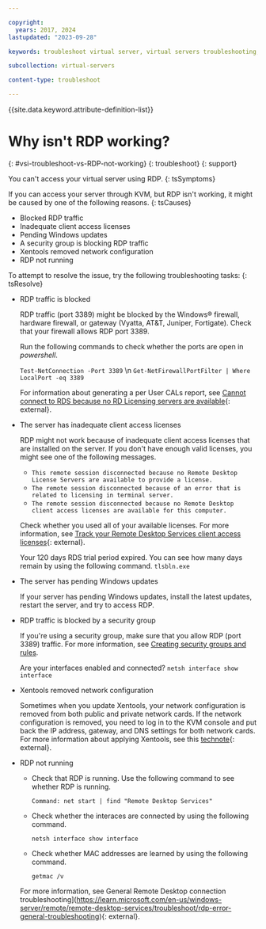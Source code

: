 ```yaml
---

copyright:
  years: 2017, 2024
lastupdated: "2023-09-28"

keywords: troubleshoot virtual server, virtual servers troubleshooting, tips, error, problem, insufficient capacity

subcollection: virtual-servers

content-type: troubleshoot

---
```


{{site.data.keyword.attribute-definition-list}}

# Why isn't RDP working?
{: #vsi-troubleshoot-vs-RDP-not-working}
{: troubleshoot}
{: support}

You can't access your virtual server using RDP.
{: tsSymptoms}

If you can access your server through KVM, but RDP isn't working, it might be caused by one of the following reasons.
{: tsCauses}

- Blocked RDP traffic
- Inadequate client access licenses
- Pending Windows updates
- A security group is blocking RDP traffic
- Xentools removed network configuration
- RDP not running

To attempt to resolve the issue, try the following troubleshooting tasks:
{: tsResolve}

- RDP traffic is blocked

   RDP traffic (port 3389) might be blocked by the Windows&reg; firewall, hardware firewall, or gateway (Vyatta, AT&T, Juniper, Fortigate). Check that your firewall allows RDP port 3389.

   Run the following commands to check whether the ports are open in _powershell_.

   `Test-NetConnection -Port 3389`  \n
   `Get-NetFirewallPortFilter | Where LocalPort -eq 3389`

   For information about generating a per User CALs report, see [Cannot connect to RDS because no RD Licensing servers are available](https://learn.microsoft.com/en-us/troubleshoot/windows-server/remote/cannot-connect-rds-no-license-server){: external}.

- The server has inadequate client access licenses

   RDP might not work because of inadequate client access licenses that are installed on the server. If you don't have enough valid licenses, you might see one of the following messages.
   
   - `This remote session disconnected because no Remote Desktop License Servers are available to provide a license.`
   - `The remote session disconnected because of an error that is related to licensing in terminal server.`
   - `The remote session disconnected because no Remote Desktop client access licenses are available for this computer.`

   Check whether you used all of your available licenses. For more information, see [Track your Remote Desktop Services client access licenses](https://learn.microsoft.com/en-us/windows-server/remote/remote-desktop-services/rds-track-cals){: external}.

   Your 120 days RDS trial period expired. You can see how many days remain by using the following command.
      `tlsbln.exe`

- The server has pending Windows updates

   If your server has pending Windows updates, install the latest updates, restart the server, and try to access RDP.

- RDP traffic is blocked by a security group

   If you're using a security group, make sure that you allow RDP (port 3389) traffic. For more information, see [Creating security groups and rules](/docs/security-groups?topic=security-groups-creating-security-groups).

   Are your interfaces enabled and connected?
      `netsh interface show interface`

- Xentools removed network configuration

   Sometimes when you update Xentools, your network configuration is removed from both public and private network cards. If the network configuration is removed, you need to log in to the KVM console and put back the IP address, gateway, and DNS settings for both network cards. For more information about applying Xentools, see this [technote](https://www.ibm.com/support/pages/node/6462327){: external}.

- RDP not running

   - Check that RDP is running. Use the following command to see whether RDP is running. 
   
      `Command: net start | find "Remote Desktop Services"`

   - Check whether the interaces are connected by using the following command. 

      `netsh interface show interface`

   - Check whether MAC addresses are learned by using the following command. 

      `getmac /v`

   For more information, see General Remote Desktop connection troubleshooting](https://learn.microsoft.com/en-us/windows-server/remote/remote-desktop-services/troubleshoot/rdp-error-general-troubleshooting){: external}.
